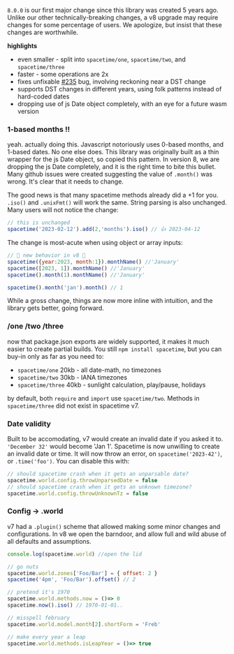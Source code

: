 `8.0.0` is our first major change since this library was created 5 years ago. 
Unlike our other technically-breaking changes, a v8 upgrade may require changes for some percentage of users.
We apologize, but insist that these changes are worthwhile.

**highlights**
* even smaller - split into `spacetime/one`, `spacetime/two`, and `spacetime/three`
* faster - some operations are 2x
* fixes unfixable [#235](https://github.com/spencermountain/spacetime/issues/235) bug, involving reckoning near a DST change
* supports DST changes in different years, using folk patterns instead of hard-coded dates
* dropping use of js Date object completely, with an eye for a future wasm version

### 1-based months ‼️
yeah. actually doing this. 
Javascript notoriously uses 0-based months, and 1-based dates. No one else does. This library was originally built as a thin wrapper for the js Date object, so copied this pattern. In version 8, we are dropping the js Date completely, and it is the right time to bite this bullet. Many github issues were created suggesting the value of `.month()` was wrong. It's clear that it needs to change.

The good news is that many spacetime methods already did a +1 for you. `.iso()` and `.unixFmt()` will work the same. String parsing is also unchanged. Many users will not notice the change:
```js
// this is unchanged 
spacetime('2023-02-12').add(2,'months').iso() // 👍 2023-04-12
```

The change is most-acute when using object or array inputs:
```js
// 🚨 new behavior in v8 🚨
spacetime({year:2023, month:1}).monthName() //'January'
spacetime([2023, 1]).monthName() //'January'
spacetime().month(1).monthName() //'January'

spacetime().month('jan').month() // 1
```
While a gross change, things are now more inline with intuition, and the library gets better, going forward.

### /one /two /three
now that package.json exports are widely supported, it makes it much easier to create partial builds. You still `npm install spacetime`, but you can buy-in only as far as you need to:

* `spacetime/one` 20kb - all date-math, no timezones
* `spacetime/two` 30kb - IANA timezones
* `spacetime/three` 40kb - sunlight calculation, play/pause, holidays

by default, both `require` and `import` use `spacetime/two`. Methods in `spacetime/three` did not exist in spacetime v7.

### Date validity
Built to be accomodating, v7 would create an invalid date if you asked it to. `'December 32'` would become 'Jan 1'.
Spacetime is now unwilling to create an invalid date or time. It will now throw an error, on `spacetime('2023-42')`, or `.time('foo')`.
You can disable this with:
```js
// should spacetime crash when it gets an unparsable date?
spacetime.world.config.throwUnparsedDate = false
// should spacetime crash when it gets an unknown timezone?
spacetime.world.config.throwUnknownTz = false
```

### Config -> .world
v7 had a `.plugin()` scheme that allowed making some minor changes and configurations. In v8 we open the barndoor, and allow full and wild abuse of all defaults and assumptions.

```js
console.log(spacetime.world) //open the lid

// go nuts
spacetime.world.zones['Foo/Bar'] = { offset: 2 }
spacetime('4pm', 'Foo/Bar').offset() // 2

// pretend it's 1970
spacetime.world.methods.now = ()=> 0
spacetime.now().iso() // 1970-01-01..

// misspell february
spacetime.world.model.month[2].shortForm = 'Freb'

// make every year a leap
spacetime.world.methods.isLeapYear = ()=> true
```



